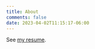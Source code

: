 ```yaml
---
title: About
comments: false
date: 2023-04-02T11:15:17-06:00
---
```


See [my resume](https://rxresu.me/wesley.graba/base).